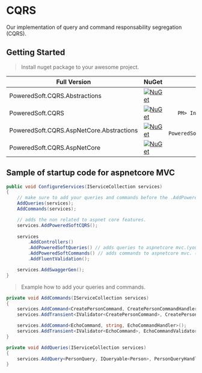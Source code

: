 # CQRS

Our implementation of query and command responsability segregation (CQRS).

## Getting Started

> Install nuget package to your awesome project.

| Full Version                 | NuGet                                                                                                                                                                                                                                                              |                                          NuGet Install |
| ---------------------------- | ------------------------------------------------------------------------------------------------------------------------------------------------------------------------------------------------------------------------------------------------------------------ | -----------------------------------------------------: |
| PoweredSoft.CQRS.Abstractions     | <a href="https://www.nuget.org/packages/PoweredSoft.CQRS.Abstractions/" target="_blank">[![NuGet](https://img.shields.io/nuget/v/PoweredSoft.CQRS.Abstractions.svg?style=flat-square&label=nuget)](https://www.nuget.org/packages/PoweredSoft.CQRS.Asbtractions/)</a>             |     ```PM> Install-Package PoweredSoft.CQRS.Abstractions ``` |
| PoweredSoft.CQRS     | <a href="https://www.nuget.org/packages/PoweredSoft.CQRS/" target="_blank">[![NuGet](https://img.shields.io/nuget/v/PoweredSoft.CQRS.svg?style=flat-square&label=nuget)](https://www.nuget.org/packages/PoweredSoft.CQRS/)</a>             |     ```PM> Install-Package PoweredSoft.CQRS ``` |
| PoweredSoft.CQRS.AspNetCore.Abstractions     | <a href="https://www.nuget.org/packages/PoweredSoft.CQRS.AspNetCore.Abstractions/" target="_blank">[![NuGet](https://img.shields.io/nuget/v/PoweredSoft.CQRS.AspNetCore.Abstractions.svg?style=flat-square&label=nuget)](https://www.nuget.org/packages/PoweredSoft.CQRS.AspNetCore.Abstractions/)</a>             |     ```PM> Install-Package PoweredSoft.CQRS.AspNetCore.Abstractions ``` |
| PoweredSoft.CQRS.AspNetCore     | <a href="https://www.nuget.org/packages/PoweredSoft.CQRS.AspNetCore/" target="_blank">[![NuGet](https://img.shields.io/nuget/v/PoweredSoft.CQRS.AspNetCore.svg?style=flat-square&label=nuget)](https://www.nuget.org/packages/PoweredSoft.CQRS.AspNetCore/)</a>             |     ```PM> Install-Package PoweredSoft.CQRS.AspNetCore ``` |


## Sample of startup code for aspnetcore MVC

```csharp
public void ConfigureServices(IServiceCollection services)
{
    // make sure to add your queries and commands before the .AddPoweredSoftQueries and .AddPoweredSoftCommands
    AddQueries(services);
    AddCommands(services);

    // adds the non related to aspnet core features.
    services.AddPoweredSoftCQRS();
    
    services
        .AddControllers()
        .AddPoweredSoftQueries() // adds queries to aspnetcore mvc.(you can make it configurable to load balance only commands on a instance)
        .AddPoweredSoftCommands() // adds commands to aspnetcore mvc. (you can make it configurable to load balance only commands on a instance)
        .AddFluentValidation();

    services.AddSwaggerGen();
}
```
> Example how to add your queries and commands.

```csharp
private void AddCommands(IServiceCollection services)
{
    services.AddCommand<CreatePersonCommand, CreatePersonCommandHandler>();
    services.AddTransient<IValidator<CreatePersonCommand>, CreatePersonCommandValidator>();

    services.AddCommand<EchoCommand, string, EchoCommandHandler>();
    services.AddTransient<IValidator<EchoCommand>, EchoCommandValidator>();
}

private void AddQueries(IServiceCollection services)
{
    services.AddQuery<PersonQuery, IQueryable<Person>, PersonQueryHandler>();
}
```


